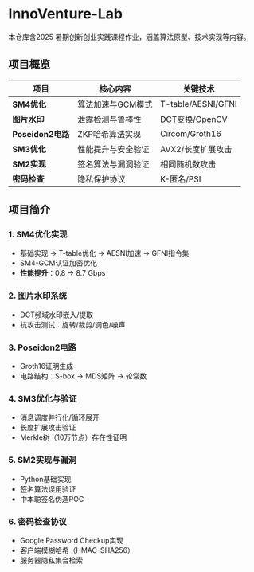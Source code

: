 # InnoVenture-Lab
本仓库含2025 暑期创新创业实践课程作业，涵盖算法原型、技术实现等内容。

## 项目概览

| 项目 | 核心内容 | 关键技术 |
|------|----------|----------|
| **SM4优化** | 算法加速与GCM模式 | T-table/AESNI/GFNI |
| **图片水印** | 泄露检测与鲁棒性 | DCT变换/OpenCV |
| **Poseidon2电路** | ZKP哈希算法实现 | Circom/Groth16 |
| **SM3优化** | 性能提升与安全验证 | AVX2/长度扩展攻击 |
| **SM2实现** | 签名算法与漏洞验证 | 相同随机数攻击 |
| **密码检查** | 隐私保护协议 | K-匿名/PSI |

## 项目简介

### 1. SM4优化实现
- 基础实现 → T-table优化 → AESNI加速 → GFNI指令集
- SM4-GCM认证加密优化
- **性能提升**：0.8 → 8.7 Gbps

### 2. 图片水印系统
- DCT频域水印嵌入/提取
- 抗攻击测试：旋转/裁剪/调色/噪声

### 3. Poseidon2电路
- Groth16证明生成
- 电路结构：S-box → MDS矩阵 → 轮常数

### 4. SM3优化与验证
- 消息调度并行化/循环展开
- 长度扩展攻击验证
- Merkle树（10万节点）存在性证明

### 5. SM2实现与漏洞
- Python基础实现
- 签名算法误用验证
- 中本聪签名伪造POC

### 6. 密码检查协议
- Google Password Checkup实现
- 客户端模糊哈希（HMAC-SHA256）
- 服务器隐私集合检索

